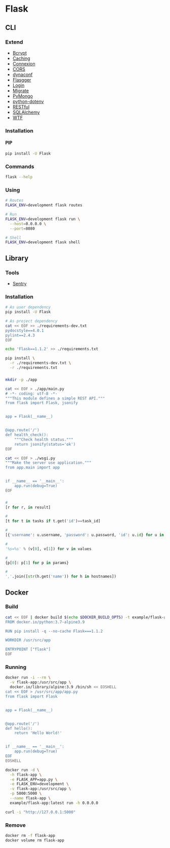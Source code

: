 # Flask

<!--
https://github.com/Innopoints/backend

https://app.pluralsight.com/paths/skill/building-web-applications-with-flask

CMD ["python", "-m", "flask", "run", "--host=0.0.0.0", "--port=2525"]

https://www.linkedin.com/learning/flask-essential-training/web-development-with-flask

https://github.com/arthurchiquet/Dashboard
https://github.com/KoeusIss/holbietheque
https://flask.palletsprojects.com/en/1.1.x/testing/
https://dev.to/paurakhsharma/flask-rest-api-part-6-testing-rest-apis-4lla

https://github.com/albertfougy/microservices-app
https://github.com/opatua/cookiecutter-flask-api
https://github.com/tannguyenit/flask-infrastructure-api

https://www.packtpub.com/web-development/flask-framework-cookbook-second-edition
https://www.packtpub.com/web-development/hands-on-docker-for-microservices-with-python
https://github.com/tolgahanuzun/Flask-Login-Example
-->

## CLI

### Extend

- [Bcrypt](https://flask-bcrypt.readthedocs.io/en/latest/)
- [Caching](https://flask-caching.readthedocs.io/en/latest/)
- [Connexion](https://connexion.readthedocs.io/en/latest/)
- [CORS](https://flask-cors.readthedocs.io/en/latest/)
- [dynaconf](https://github.com/rochacbruno/dynaconf)
- [Flasgger](https://github.com/flasgger/flasgger)
- [Login](https://flask-login.readthedocs.io/en/latest/)
- [Migrate](https://flask-migrate.readthedocs.io/en/latest/)
- [PyMongo](https://flask-pymongo.readthedocs.io/en/latest/)
- [python-dotenv](https://github.com/theskumar/python-dotenv)
- [RESTful](https://flask-restful.readthedocs.io/en/latest/)
- [SQLAlchemy](https://flask-sqlalchemy.palletsprojects.com/en/2.x/)
- [WTF](https://flask-wtf.readthedocs.io/en/stable/)

### Installation

#### PIP

```sh
pip install -U Flask
```

### Commands

```sh
flask --help
```

### Using

```sh
# Routes
FLASK_ENV=development flask routes

# Run
FLASK_ENV=development flask run \
  --host=0.0.0.0 \
  --port=8080

# Shell
FLASK_ENV=development flask shell
```

<!-- ### Libraries

```sh
#
echo 'requests==2.24.0' >> ./requirements.txt
``` -->

## Library

### Tools

- [Sentry](https://sentry.io/for/flask/)

### Installation

```sh
# As user dependency
pip install -U Flask

# As project dependency
cat << EOF >> ./requirements-dev.txt
pydocstyle==4.0.1
pylint==2.4.3
EOF

echo 'Flask==1.1.2' >> ./requirements.txt
```

```sh
pip install \
  -r ./requirements-dev.txt \
  -r ./requirements.txt
```

###

```sh
mkdir -p ./app

cat << EOF > ./app/main.py
# -*- coding: utf-8 -*-
"""This module defines a simple REST API."""
from flask import Flask, jsonify


app = Flask(__name__)


@app.route('/')
def health_check():
    """Check health status."""
    return jsonify(status='ok')
EOF

cat << EOF > ./wsgi.py
"""Make the server use application."""
from app.main import app


if __name__ == '__main__':
    app.run(debug=True)
EOF
```

###

```py
#
[r for r, in result]

#
[t for t in tasks if t.get('id')==task_id]

#
[{'username': u.username, 'password': u.password, 'id': u.id} for u in users]

#
'%s=%s' % (v[0], v[1]) for v in values

#
{p[0]: p[1] for p in params}

#
','.join([str(h.get('name')) for h in hostnames])
```

## Docker

### Build

```sh
cat << EOF | docker build $(echo $DOCKER_BUILD_OPTS) -t example/flask-app -
FROM docker.io/python:3.7-alpine3.9

RUN pip install -q --no-cache Flask===1.1.2

WORKDIR /usr/src/app

ENTRYPOINT ["flask"]
EOF
```

### Running

```sh
docker run -i --rm \
  -v flask-app:/usr/src/app \
  docker.io/library/alpine:3.9 /bin/sh << EOSHELL
cat << EOF > /usr/src/app/app.py
from flask import Flask


app = Flask(__name__)


@app.route('/')
def hello():
    return 'Hello World!'


if __name__ == '__main__':
    app.run(debug=True)
EOF
EOSHELL
```

```sh
docker run -d \
  -h flask-app \
  -e FLASK_APP=app.py \
  -e FLASK_ENV=development \
  -v flask-app:/usr/src/app \
  -p 5000:5000 \
  --name flask-app \
  example/flask-app:latest run -h 0.0.0.0
```

```sh
curl -i "http://127.0.0.1:5000"
```

### Remove

```sh
docker rm -f flask-app
docker volume rm flask-app
```
